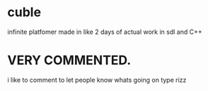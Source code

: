 # cuble
infinite platfomer made in like 2 days of actual work in sdl and C++ 

# VERY COMMENTED. 
i like to comment to let people know whats going on type rizz

